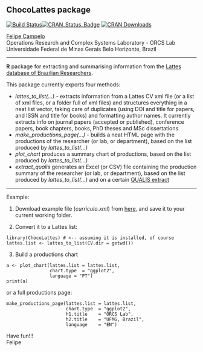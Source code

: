 ## ChocoLattes package
[![Build Status](https://api.travis-ci.org/fcampelo/ChocoLattes.png)](https://travis-ci.org/fcampelo/ChocoLattes)[![CRAN_Status_Badge](https://www.r-pkg.org/badges/version/ChocoLattes)](https://CRAN.R-project.org/package=ChocoLattes)
[![CRAN Downloads](https://cranlogs.r-pkg.org/badges/ChocoLattes)](https://CRAN.R-project.org/package=ChocoLattes)


[Felipe Campelo](mailto:fcampelo@ufmg.br)  
Operations Research and Complex Systems Laboratory - ORCS Lab
Universidade Federal de Minas Gerais
Belo Horizonte, Brazil

***

**R** package for extracting and summarising information from the [Lattes database of Brazilian Researchers](http://lattes.cnpq.br).

This package currently exports four methods:

- *lattes_to_list(...)* - extracts information from a Lattes CV xml file (or a list of xml files, or a folder full of xml files) and structures everything in a neat list vector, taking care of duplicates (using DOI and title for papers, and ISSN and title for books) and formatting author names. It currently extracts info on journal papers (accepted or published), conference papers, book chapters, books, PhD theses and MSc dissertations.
- *make_productions_page(...)* - builds a neat HTML page with the productions of the researcher (or lab, or department), based on the list produced by *lattes_to_list(...)*
- *plot_chart* produces a summary chart of productions, based on the list produced by *lattes_to_list(...)*
- *extract_qualis* generates an Excel (or CSV) file containing the production summary of the researcher (or lab, or department), based on the list produced by *lattes_to_list(...)* and on a certain [QUALIS extract](http://qualis.capes.gov.br/)

***
Example:

1. Download example file (_curriculo.xml_) from [here](http://buscatextual.cnpq.br/buscatextual/download.do?metodo=apresentar&idcnpq=6799982843395323), and save it to your current working folder.

2. Convert it to a Lattes list:

```
library(ChocoLattes) # <-- assuming it is installed, of course
lattes.list <- lattes_to_list(CV.dir = getwd())
```

3. Build a productions chart

```
a <- plot_chart(lattes.list = lattes.list, 
                chart.type  = "ggplot2", 
                language = "PT")
print(a)
```

or a full productions page:

```
make_productions_page(lattes.list = lattes.list,
                      chart.type  = "ggplot2",
                      h1.title    = "ORCS Lab",
                      h2.title    = "UFMG, Brazil",
                      language    = "EN")
```

Have fun!!!  
Felipe
